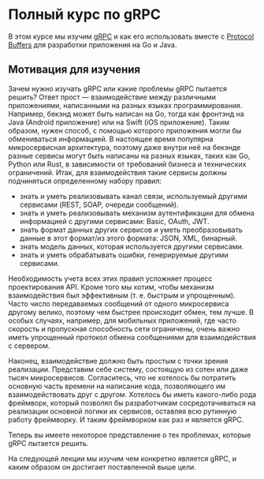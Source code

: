 # Полный курс по gRPC
В этом курсе мы изучим [gRPC](https://ru.wikipedia.org/wiki/GRPC) и как его
использовать вместе с [Protocol Buffers](https://ru.wikipedia.org/wiki/Protocol_Buffers)
для разработки приложения на Go и Java.
## Мотивация для изучения
Зачем нужно изучать gRPC или какие проблемы gRPC пытается решить?
Ответ прост — взаимодействие между различными приложениями,
написанными на разных языках программирования. Например,
бекэнд может быть написан на Go, тогда как фронтэнд на Java
(Android приложение) или на Swift (iOS приложение).
Таким образом, нужен способ, с помощью которого приложения
могли бы обмениваться информацией.
В настоящее время популярна микросервисная архитектура,
поэтому даже внутри неё на бекэнде разные сервисы могут быть написаны на
разных языках, таких как Go, Python или Rust, в зависимости от требований
бизнеса и технических ограничений. Итак, для взаимодействия такие сервисы
должны подчиняться определенному набору правил:
* знать и уметь реализовывать канал связи, используемый другими сервисами
  (REST, SOAP, очереди сообщений).
* знать и уметь реализовывать механизм аутентификации для обмена
  информацией с другими сервисами: Basic, OAuth, JWT.
* знать формат данных других сервисов и уметь преобразовывать данные
  в этот формат/из этого формата: JSON, XML, бинарный.
* знать модель данных, которая используется другими сервисами.
* знать и уметь обрабатывать ошибки, генерируемые другими сервисами.

Необходимость учета всех этих правил усложняет процесс проектирования API.
Кроме того мы хотим, чтобы механизм взаимодействия был эффективным
(т. е. быстрым и упрощенным). Часто число передаваемых сообщений от
одного микросервиса другому велико, поэтому чем быстрее происходит
обмен, тем лучше.
В особых случаях, например, для мобильных приложений, где часто скорость
и пропускная способность сети ограничены, очень важно иметь упрощенный протокол
обмена сообщениями для взаимодействия с сервером.

Наконец, взаимодействие должно быть простым с точки зрения реализации.
Представим себе систему, состоящую из сотен или даже тысяч микросервисов.
Согласитесь, что не хотелось бы потратить основную часть времени на написание
кода, позволяющего им взаимодействовать друг с другом.
Хотелось бы иметь какого-либо рода фреймворк, который позволял бы разработчикам
сосредотачиваться на реализации основной логики их сервисов, оставляя всю
рутинную работу фреймворку. И таким фреймворком как раз и является gRPC.

Теперь вы имеете некоторое представление о тех проблемах, которые gRPC пытается
решить.

На следующей лекции мы изучим чем конкретно является gRPC, и каким образом он
достигает поставленной выше цели.